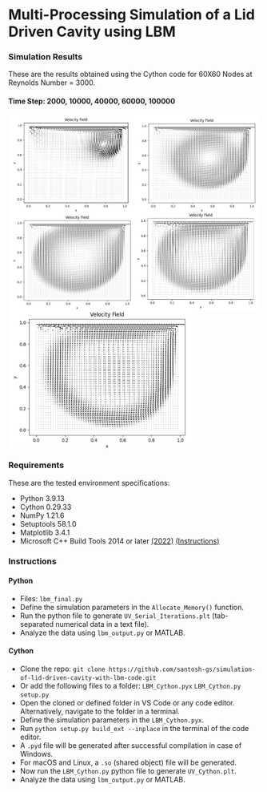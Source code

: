 # Multi-Processing Simulation of a Lid Driven Cavity using LBM

### Simulation Results
These are the results obtained using the Cython code for 60X60 Nodes at Reynolds Number = 3000.

#### Time Step: 2000, 10000, 40000, 60000, 100000

<div style="display: flex; justify-content: space-between;">

  <img src="https://github.com/santosh-gs/simulation-of-lid-driven-cavity-with-lbm-code/blob/main/results/Re%203000%20and%20t%202000.png?raw=true" width="50%" />
  <img src="https://github.com/santosh-gs/simulation-of-lid-driven-cavity-with-lbm-code/blob/main/results/Re%203000%20and%20t%2010000.png?raw=true" width="50%" />

</div>

<div style="display: flex; justify-content: space-between;">

  <img src="https://github.com/santosh-gs/simulation-of-lid-driven-cavity-with-lbm-code/blob/main/results/Re%203000%20and%20t%2040000.png?raw=true" width="50%" />
  <img src="https://github.com/santosh-gs/simulation-of-lid-driven-cavity-with-lbm-code/blob/main/results/Re%203000%20and%20t%2060000.png?raw=true" width="50%" />
</div>

<div style="display: flex; justify-content: space-between;">

  <img src="https://github.com/santosh-gs/simulation-of-lid-driven-cavity-with-lbm-code/blob/main/results/Re%203000%20and%20t%20100_000.png?raw=true" width="75%" />

</div>

### Requirements
These are the tested environment specifications:
* Python 3.9.13
* Cython 0.29.33
* NumPy 1.21.6
* Setuptools 58.1.0
* Matplotlib 3.4.1
* Microsoft C++ Build Tools 2014 or later [(2022)](https://visualstudio.microsoft.com/visual-cpp-build-tools/) [(Instructions)](https://github.com/bycloudai/InstallVSBuildToolsWindows)

### Instructions
#### Python
* Files: `lbm_final.py`
* Define the simulation parameters in the `Allocate_Memory()` function.
* Run the python file to generate `UV_Serial_Iterations.plt` (tab-separated numerical data in a text file).
* Analyze the data using `lbm_output.py` or MATLAB.

#### Cython
* Clone the repo: `git clone https://github.com/santosh-gs/simulation-of-lid-driven-cavity-with-lbm-code.git`
* Or add the following files to a folder: `LBM_Cython.pyx` `LBM_Cython.py` `setup.py`
* Open the cloned or defined folder in VS Code or any code editor. Alternatively, navigate to the folder in a terminal.
* Define the simulation parameters in the `LBM_Cython.pyx`.
* Run `python setup.py build_ext --inplace` in the terminal of the code editor.
* A `.pyd` file will be generated after successful compilation in case of Windows.
* For macOS and Linux, a `.so` (shared object) file will be generated.
* Now run the `LBM_Cython.py` python file to generate `UV_Cython.plt`.
* Analyze the data using `lbm_output.py` or MATLAB.
